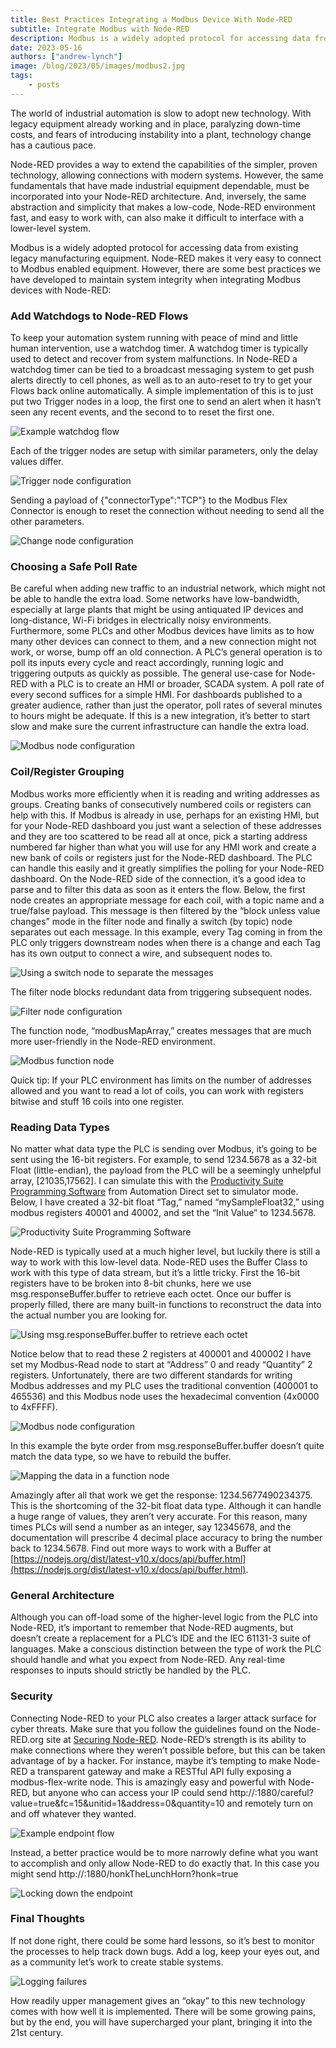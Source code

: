 ```yaml
---
title: Best Practices Integrating a Modbus Device With Node-RED
subtitle: Integrate Modbus with Node-RED
description: Modbus is a widely adopted protocol for accessing data from existing legacy manufacturing equipment. Node-RED makes it very easy to connect to Modbus enabled equipment. However, there are some best practices we have developed to maintain system integrity when integrating Modbus devices with Node-RED
date: 2023-05-16
authors: ["andrew-lynch"]
image: /blog/2023/05/images/modbus2.jpg
tags:
    - posts
---
```


The world of industrial automation is slow to adopt new technology. With legacy equipment already working and in place, paralyzing down-time costs, and fears of introducing instability into a plant, technology change has a cautious pace.
<!--more-->

Node-RED provides a way to extend the capabilities of the simpler, proven technology, allowing connections with modern systems.  However, the same fundamentals that have made industrial equipment dependable, must be incorporated into your Node-RED architecture.  And, inversely, the same abstraction and simplicity that makes a low-code, Node-RED environment fast, and easy to work with, can also make it difficult to interface with a lower-level system. 


Modbus is a widely adopted protocol for accessing data from existing legacy manufacturing equipment. Node-RED makes it very easy to connect to Modbus enabled equipment. However, there are some best practices we have developed to maintain system integrity when integrating Modbus devices with Node-RED:


### Add Watchdogs to Node-RED Flows
To keep your automation system running with peace of mind and little human intervention, use a watchdog timer.  A watchdog timer is typically used to detect and recover from system malfunctions. In Node-RED a watchdog timer can be tied to a broadcast messaging system to get push alerts directly to cell phones, as well as to an auto-reset to try to get your Flows back online automatically.  A simple implementation of this is to just put two Trigger nodes in a loop, the first one to send an alert when it hasn’t seen any recent events, and the second to to reset the first one.

![Example watchdog flow](./images/integrating-modbus-3.png "Example watchdog flow")

Each of the trigger nodes are setup with similar parameters, only the delay values differ.

![Trigger node configuration](./images/integrating-modbus-14.png "Trigger node configuration")

Sending a payload of {"connectorType":"TCP"} to the Modbus Flex Connector is enough to reset the connection without needing to send all the other parameters.

![Change node configuration](./images/integrating-modbus-10.png "Change node configuration")

### Choosing a Safe Poll Rate
Be careful when adding new traffic to an industrial network, which might not be able to handle the extra load.  Some networks have low-bandwidth, especially at large plants that might be using antiquated IP devices and long-distance, Wi-Fi bridges in electrically noisy environments.  Furthermore, some PLCs and other Modbus devices have limits as to how many other devices can connect to them, and a new connection might not work, or worse, bump off an old connection.  A PLC’s general operation is to poll its inputs every cycle and react accordingly, running logic and triggering outputs as quickly as possible. The general use-case for Node-RED with a PLC is to create an HMI or broader, SCADA system.  A poll rate of every second suffices for a simple HMI.  For dashboards published to a greater audience, rather than just the operator, poll rates of several minutes to hours might be adequate.  If this is a new integration, it’s better to start slow and make sure the current infrastructure can handle the extra load.  

![Modbus node configuration](./images/integrating-modbus-7.png "Modbus node configuration")

### Coil/Register Grouping
Modbus works more efficiently when it is reading and writing addresses as groups.  Creating banks of consecutively numbered coils or registers can help with this.  If Modbus is already in use, perhaps for an existing HMI, but for your Node-RED dashboard you just want a selection of these addresses and they are too scattered to be read all at once, pick a starting address numbered far higher than what you will use for any HMI work and create a new bank of coils or registers just for the Node-RED dashboard.  The PLC can handle this easily and it greatly simplifies the polling for your Node-RED dashboard.  On the Node-RED side of the connection, it’s a good idea to parse and to filter this data as soon as it enters the flow.  Below, the first node creates an appropriate message for each coil, with a topic name and a true/false payload.  This message is then filtered by the “block unless value changes” mode in the filter node and finally a switch (by topic) node separates out each message.  In this example, every Tag coming in from the PLC only triggers downstream nodes when there is a change and each Tag has its own output to connect a wire, and subsequent nodes to.

![Using a switch node to separate the messages](./images/integrating-modbus-5.png "Using a switch node to separate the messages")

The filter node blocks redundant data from triggering subsequent nodes.

![Filter node configuration](./images/integrating-modbus-12.png "Filter node configuration")

The function node, “modbusMapArray,” creates messages that are much more user-friendly in the Node-RED environment.

![Modbus function node](./images/integrating-modbus-1.png "Modbus function node")

Quick tip: If your PLC environment has limits on the number of addresses allowed and you want to read a lot of coils, you can work with registers bitwise and stuff 16 coils into one register.


### Reading Data Types
No matter what data type the PLC is sending over Modbus, it’s going to be sent using the 16-bit registers.  For example, to send 1234.5678 as a 32-bit Float (little-endian), the payload from the PLC will be a seemingly unhelpful array, [21035,17562].  I can simulate this with the [Productivity Suite Programming Software](https://www.automationdirect.com/adc/overview/catalog/software_products/programmable_controller_software/productivity_suite_programming_software) from Automation Direct set to simulator mode.  Below, I have created a 32-bit float “Tag,” named “mySampleFloat32,” using modbus registers 40001 and 40002, and set the “Init Value” to 1234.5678.

![Productivity Suite Programming Software](./images/integrating-modbus-11.png "Productivity Suite Programming Software")

Node-RED is typically used at a much higher level, but luckily there is still a way to work with this low-level data.  Node-RED uses the Buffer Class to work with this type of data stream, but it’s a little tricky.  First the 16-bit registers have to be broken into 8-bit chunks, here we use msg.responseBuffer.buffer to retrieve each octet.  Once our buffer is properly filled, there are many built-in functions to reconstruct the data into the actual number you are looking for.

![Using msg.responseBuffer.buffer to retrieve each octet](./images/integrating-modbus-4.png "Using msg.responseBuffer.buffer to retrieve each octet")

Notice below that to read these 2 registers at 400001 and 400002 I have set my Modbus-Read node to start at “Address” 0 and ready “Quantity” 2 registers.  Unfortunately, there are two different standards for writing Modbus addresses and my PLC uses the traditional convention (400001 to 465536) and this Modbus node uses the hexadecimal convention (4x0000 to 4xFFFF).

![Modbus node configuration](./images/integrating-modbus-8.png "Modbus node configuration")

In this example the byte order from msg.responseBuffer.buffer doesn’t quite match the data type, so we have to rebuild the buffer.

![Mapping the data in a function node](./images/integrating-modbus-13.png "Mapping the data in a function node")

Amazingly after all that work we get the response: 1234.5677490234375.  This is the shortcoming of the 32-bit float data type.  Although it can handle a huge range of values, they aren’t very accurate.  For this reason, many times PLCs will send a number as an integer, say 12345678, and the documentation will prescribe 4 decimal place accuracy to bring the number back to 1234.5678.  Find out more ways to work with a Buffer at [https://nodejs.org/dist/latest-v10.x/docs/api/buffer.html](https://nodejs.org/dist/latest-v10.x/docs/api/buffer.html).


### General Architecture
Although you can off-load some of the higher-level logic from the PLC into Node-RED, it’s important to remember that Node-RED augments, but doesn’t create a replacement for a PLC’s IDE and the IEC 61131-3 suite of languages.  Make a conscious distinction between the type of work the PLC should handle and what you expect from Node-RED.  Any real-time responses to inputs should strictly be handled by the PLC.


### Security
Connecting Node-RED to your PLC also creates a larger attack surface for cyber threats.  Make sure that you follow the guidelines found on the Node-RED.org site at [Securing Node-RED](https://nodered.org/docs/user-guide/runtime/securing-node-red).  Node-RED’s strength is its ability to make connections where they weren’t possible before, but this can be taken advantage of by a hacker.  For instance, maybe it’s tempting to make Node-RED a transparent gateway and make a RESTful API fully exposing a modbus-flex-write node.  This is amazingly easy and powerful with Node-RED, but anyone who can access your IP could send http://<yourIP>:1880/careful?value=true&fc=15&unitid=1&address=0&quantity=10 and remotely turn on and off whatever they wanted.

![Example endpoint flow](./images/integrating-modbus-6.png "Example endpoint flow")

Instead, a better practice would be to more narrowly define what you want to accomplish and only allow Node-RED to do exactly that. In this case you might send http://<yourIP>:1880/honkTheLunchHorn?honk=true

![Locking down the endpoint](./images/integrating-modbus-2.png "Locking down the endpoint")

### Final Thoughts
If not done right, there could be some hard lessons, so it’s best to monitor the processes to help track down bugs.  Add a log, keep your eyes out, and as a community let’s work to create stable systems.

![Logging failures](./images/integrating-modbus-9.png "Logging failures")

How readily upper management gives an “okay” to this new technology comes with how well it is implemented.  There will be some growing pains, but by the end, you will have supercharged your plant, bringing it into the 21st century.
